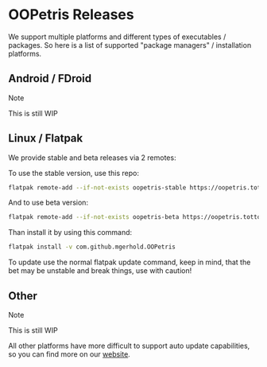 <!-- LTeX: enabled=true, language=en -->

# OOPetris Releases


We support multiple platforms and different types of executables / packages.
So here is a list of supported "package managers" / installation platforms.

## Android / FDroid

> [!NOTE]
> This is still WIP

## Linux / Flatpak

We provide stable and beta releases via 2 remotes:

To use the stable version, use this repo:

```bash
flatpak remote-add --if-not-exists oopetris-stable https://oopetris.totto.lt/repo/assets/oopetris.stable.flatpakrepo

```

And to use beta version:

```bash
flatpak remote-add --if-not-exists oopetris-beta https://oopetris.totto.lt/repo/assets/oopetris.beta.flatpakrepo

```

Than install it by using this command:

```bash
flatpak install -v com.github.mgerhold.OOPetris
```

To update use the normal flatpak update command, keep in mind, that the bet may be unstable and break things, use with caution!

## Other

> [!NOTE]
> This is still WIP

All other platforms have more difficult to support auto update capabilities, so you can find more on our [website](https://oopetris.totto.lt/releases).
